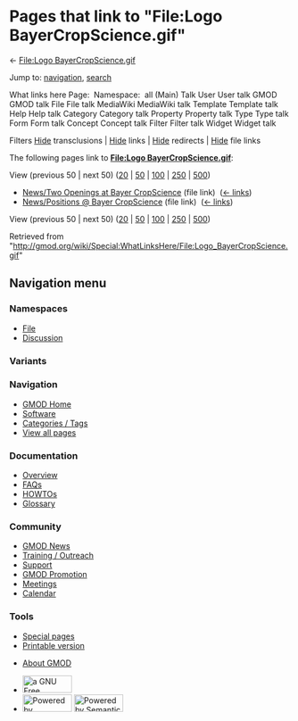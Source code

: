 <div id="mw-page-base" class="noprint">

</div>

<div id="mw-head-base" class="noprint">

</div>

<div id="content" class="mw-body" role="main">

<span id="top"></span>

<div id="mw-js-message" style="display:none;">

</div>



# <span dir="auto">Pages that link to "File:Logo BayerCropScience.gif"</span>

<div id="bodyContent">

<div id="contentSub">

← [File:Logo
BayerCropScience.gif](/wiki/File:Logo_BayerCropScience.gif "File:Logo BayerCropScience.gif")

</div>

<div id="jump-to-nav" class="mw-jump">

Jump to: [navigation](#mw-navigation), [search](#p-search)

</div>

<div id="mw-content-text">

What links here Page:  Namespace:  all (Main) Talk User User talk GMOD
GMOD talk File File talk MediaWiki MediaWiki talk Template Template talk
Help Help talk Category Category talk Property Property talk Type Type
talk Form Form talk Concept Concept talk Filter Filter talk Widget
Widget talk

Filters
[Hide](/mediawiki/index.php?title=Special:WhatLinksHere/File:Logo_BayerCropScience.gif&hidetrans=1 "Special:WhatLinksHere/File:Logo BayerCropScience.gif")
transclusions \|
[Hide](/mediawiki/index.php?title=Special:WhatLinksHere/File:Logo_BayerCropScience.gif&hidelinks=1 "Special:WhatLinksHere/File:Logo BayerCropScience.gif")
links \|
[Hide](/mediawiki/index.php?title=Special:WhatLinksHere/File:Logo_BayerCropScience.gif&hideredirs=1 "Special:WhatLinksHere/File:Logo BayerCropScience.gif")
redirects \|
[Hide](/mediawiki/index.php?title=Special:WhatLinksHere/File:Logo_BayerCropScience.gif&hideimages=1 "Special:WhatLinksHere/File:Logo BayerCropScience.gif")
file links

The following pages link to **[File:Logo
BayerCropScience.gif](/wiki/File:Logo_BayerCropScience.gif "File:Logo BayerCropScience.gif")**:

View (previous 50 \| next 50)
([20](/mediawiki/index.php?title=Special:WhatLinksHere/File:Logo_BayerCropScience.gif&limit=20 "Special:WhatLinksHere/File:Logo BayerCropScience.gif")
\|
[50](/mediawiki/index.php?title=Special:WhatLinksHere/File:Logo_BayerCropScience.gif&limit=50 "Special:WhatLinksHere/File:Logo BayerCropScience.gif")
\|
[100](/mediawiki/index.php?title=Special:WhatLinksHere/File:Logo_BayerCropScience.gif&limit=100 "Special:WhatLinksHere/File:Logo BayerCropScience.gif")
\|
[250](/mediawiki/index.php?title=Special:WhatLinksHere/File:Logo_BayerCropScience.gif&limit=250 "Special:WhatLinksHere/File:Logo BayerCropScience.gif")
\|
[500](/mediawiki/index.php?title=Special:WhatLinksHere/File:Logo_BayerCropScience.gif&limit=500 "Special:WhatLinksHere/File:Logo BayerCropScience.gif"))

- [News/Two Openings at Bayer
  CropScience](/wiki/News/Two_Openings_at_Bayer_CropScience "News/Two Openings at Bayer CropScience")
  (file link) ‎ <span class="mw-whatlinkshere-tools">([←
  links](/mediawiki/index.php?title=Special:WhatLinksHere&target=News%2FTwo+Openings+at+Bayer+CropScience "Special:WhatLinksHere"))</span>
- [News/Positions @ Bayer
  CropScience](/wiki/News/Positions_@_Bayer_CropScience "News/Positions @ Bayer CropScience")
  (file link) ‎ <span class="mw-whatlinkshere-tools">([←
  links](/mediawiki/index.php?title=Special:WhatLinksHere&target=News%2FPositions+%40+Bayer+CropScience "Special:WhatLinksHere"))</span>

View (previous 50 \| next 50)
([20](/mediawiki/index.php?title=Special:WhatLinksHere/File:Logo_BayerCropScience.gif&limit=20 "Special:WhatLinksHere/File:Logo BayerCropScience.gif")
\|
[50](/mediawiki/index.php?title=Special:WhatLinksHere/File:Logo_BayerCropScience.gif&limit=50 "Special:WhatLinksHere/File:Logo BayerCropScience.gif")
\|
[100](/mediawiki/index.php?title=Special:WhatLinksHere/File:Logo_BayerCropScience.gif&limit=100 "Special:WhatLinksHere/File:Logo BayerCropScience.gif")
\|
[250](/mediawiki/index.php?title=Special:WhatLinksHere/File:Logo_BayerCropScience.gif&limit=250 "Special:WhatLinksHere/File:Logo BayerCropScience.gif")
\|
[500](/mediawiki/index.php?title=Special:WhatLinksHere/File:Logo_BayerCropScience.gif&limit=500 "Special:WhatLinksHere/File:Logo BayerCropScience.gif"))

</div>

<div class="printfooter">

Retrieved from
"<http://gmod.org/wiki/Special:WhatLinksHere/File:Logo_BayerCropScience.gif>"

</div>

<div id="catlinks" class="catlinks catlinks-allhidden">

</div>

<div class="visualClear">

</div>

</div>

</div>

<div id="mw-navigation">

## Navigation menu

<div id="mw-head">



<div id="left-navigation">

<div id="p-namespaces" class="vectorTabs" role="navigation"
aria-labelledby="p-namespaces-label">

### Namespaces

- <span id="ca-nstab-image"><a href="/wiki/File:Logo_BayerCropScience.gif" accesskey="c"
  title="View the file page [c]">File</a></span>
- <span id="ca-talk"><a
  href="/mediawiki/index.php?title=File_talk:Logo_BayerCropScience.gif&amp;action=edit&amp;redlink=1"
  accesskey="t"
  title="Discussion about the content page [t]">Discussion</a></span>

</div>

<div id="p-variants" class="vectorMenu emptyPortlet" role="navigation"
aria-labelledby="p-variants-label">

### 

### Variants[](#)

<div class="menu">

</div>

</div>

</div>

<div id="right-navigation">





</div>



</div>

</div>

</div>

<div id="mw-panel">

<div id="p-logo" role="banner">

<a href="/wiki/Main_Page"
style="background-image: url(http://gmod.org/images/GMOD-cogs.png);"
title="Visit the main page"></a>

</div>

<div id="p-Navigation" class="portal" role="navigation"
aria-labelledby="p-Navigation-label">

### Navigation

<div class="body">

- <span id="n-GMOD-Home">[GMOD Home](/wiki/Main_Page)</span>
- <span id="n-Software">[Software](/wiki/GMOD_Components)</span>
- <span id="n-Categories-.2F-Tags">[Categories /
  Tags](/wiki/Categories)</span>
- <span id="n-View-all-pages">[View all
  pages](/wiki/Special:AllPages)</span>

</div>

</div>

<div id="p-Documentation" class="portal" role="navigation"
aria-labelledby="p-Documentation-label">

### Documentation

<div class="body">

- <span id="n-Overview">[Overview](/wiki/Overview)</span>
- <span id="n-FAQs">[FAQs](/wiki/Category:FAQ)</span>
- <span id="n-HOWTOs">[HOWTOs](/wiki/Category:HOWTO)</span>
- <span id="n-Glossary">[Glossary](/wiki/Glossary)</span>

</div>

</div>

<div id="p-Community" class="portal" role="navigation"
aria-labelledby="p-Community-label">

### Community

<div class="body">

- <span id="n-GMOD-News">[GMOD News](/wiki/GMOD_News)</span>
- <span id="n-Training-.2F-Outreach">[Training /
  Outreach](/wiki/Training_and_Outreach)</span>
- <span id="n-Support">[Support](/wiki/Support)</span>
- <span id="n-GMOD-Promotion">[GMOD
  Promotion](/wiki/GMOD_Promotion)</span>
- <span id="n-Meetings">[Meetings](/wiki/Meetings)</span>
- <span id="n-Calendar">[Calendar](/wiki/Calendar)</span>

</div>

</div>

<div id="p-tb" class="portal" role="navigation"
aria-labelledby="p-tb-label">

### Tools

<div class="body">

- <span id="t-specialpages"><a href="/wiki/Special:SpecialPages" accesskey="q"
  title="A list of all special pages [q]">Special pages</a></span>
- <span id="t-print"><a
  href="/mediawiki/index.php?title=Special:WhatLinksHere/File:Logo_BayerCropScience.gif&amp;printable=yes"
  rel="alternate" accesskey="p"
  title="Printable version of this page [p]">Printable version</a></span>

</div>

</div>

</div>

</div>

<div id="footer" role="contentinfo">

- <span id="footer-places-about">[About
  GMOD](/wiki/GMOD:About "GMOD:About")</span>

<!-- -->

- <span id="footer-copyrightico">[<img src="http://www.gnu.org/graphics/gfdl-logo-small.png" width="88"
  height="31" alt="a GNU Free Documentation License" />](http://www.gnu.org/licenses/fdl-1.3.html)</span>
- <span id="footer-poweredbyico">[<img src="/mediawiki/skins/common/images/poweredby_mediawiki_88x31.png"
  width="88" height="31" alt="Powered by MediaWiki" />](//www.mediawiki.org/)
  [<img
  src="/mediawiki/extensions/SemanticMediaWiki/includes/../resources/images/smw_button.png"
  width="88" height="31" alt="Powered by Semantic MediaWiki" />](https://www.semantic-mediawiki.org/wiki/Semantic_MediaWiki)</span>

<div style="clear:both">

</div>

</div>
